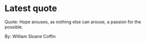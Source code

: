 # Latest quote 

Quote: Hope arouses, as nothing else can arouse, a passion for the possible. 

By: William Sloane Coffin